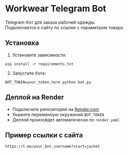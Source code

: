 
# Workwear Telegram Bot

Telegram-бот для заказа рабочей одежды.  
Подключается к сайту по ссылке с параметром товара.

## Установка

1. Установите зависимости:
```
pip install -r requirements.txt
```

2. Запустите бота:
```
BOT_TOKEN=your_token_here python bot.py
```

## Деплой на Render

- Подключите репозиторий на [Render.com](https://render.com)
- Укажите переменную окружения `BOT_TOKEN`
- Деплой произойдет автоматически по `render.yaml`

## Пример ссылки с сайта

```
https://t.me/your_bot_username?start=jacket
```
